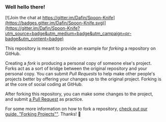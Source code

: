 ### Well hello there!

[![Join the chat at https://gitter.im/Dafin/Spoon-Knife](https://badges.gitter.im/Dafin/Spoon-Knife.svg)](https://gitter.im/Dafin/Spoon-Knife?utm_source=badge&utm_medium=badge&utm_campaign=pr-badge&utm_content=badge)

This repository is meant to provide an example for *forking* a repository on GitHub.

Creating a *fork* is producing a personal copy of someone else's project. Forks act as a sort of bridge between the original repository and your personal copy. You can submit *Pull Requests* to help make other people's projects better by offering your changes up to the original project. Forking is at the core of social coding at GitHub.

After forking this repository, you can make some changes to the project, and submit [a Pull Request](https://github.com/octocat/Spoon-Knife/pulls) as practice.

For some more information on how to fork a repository, [check out our guide, "Forking Projects""](http://guides.github.com/overviews/forking/). Thanks! :sparkling_heart:
